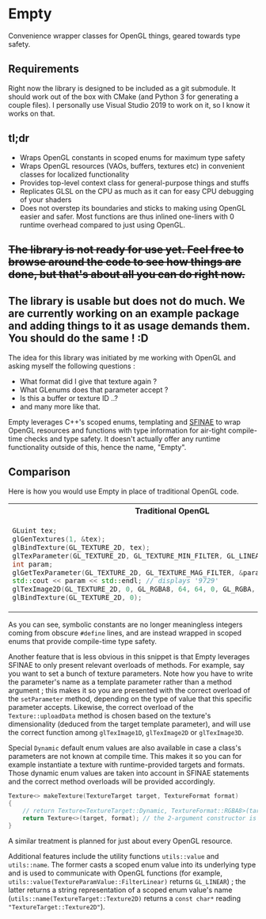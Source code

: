 # Empty
Convenience wrapper classes for OpenGL things, geared towards type safety.

## Requirements

Right now the library is designed to be included as a git submodule. It should work out of the box with CMake (and Python 3 for generating a couple files). I personally use Visual Studio 2019 to work on it, so I know it works on that.

## tl;dr

- Wraps OpenGL constants in scoped enums for maximum type safety
- Wraps OpenGL resources (VAOs, buffers, textures etc) in convenient classes for localized functionality
- Provides top-level context class for general-purpose things and stuffs
- Replicates GLSL on the CPU as much as it can for easy CPU debugging of your shaders
- Does not overstep its boundaries and sticks to making using OpenGL easier and safer. Most functions are thus inlined one-liners with 0 runtime overhead compared to just using OpenGL.

## ~~The library is not ready for use yet. Feel free to browse around the code to see how things are done, but that's about all you can do right now.~~
## The library is usable but does not do much. We are currently working on an example package and adding things to it as usage demands them. You should do the same ! :D

The idea for this library was initiated by me working with OpenGL and asking myself the following questions :
- What format did I give that texture again ?
- What GLenums does that parameter accept ?
- Is this a buffer or texture ID ..?
- and many more like that.

Empty leverages C++'s scoped enums, templating and [SFINAE](https://en.cppreference.com/w/cpp/language/sfinae) to wrap OpenGL resources and functions with type information for air-tight compile-time checks and type safety. It doesn't actually offer any runtime functionality outside of this, hence the name, "Empty".

## Comparison

Here is how you would use Empty in place of traditional OpenGL code.

<table>
<tr>
<th>Traditional OpenGL</th><th>With Empty</th>
</tr>
<tr>
<td>

```cpp
GLuint tex;
glGenTextures(1, &tex);
glBindTexture(GL_TEXTURE_2D, tex);
glTexParameter(GL_TEXTURE_2D, GL_TEXTURE_MIN_FILTER, GL_LINEAR);
int param;
glGetTexParameter(GL_TEXTURE_2D, GL_TEXTURE_MAG_FILTER, &param);
std::cout << param << std::endl; // displays '9729'
glTexImage2D(GL_TEXTURE_2D, 0, GL_RGBA8, 64, 64, 0, GL_RGBA, GL_BYTE, nullptr);
glBindTexture(GL_TEXTURE_2D, 0);
```

</td>
<td>

```cpp
Texture<TextureTarget::Texture2D, TextureFormat::RGBA8> tex;
tex.bind();
tex.setParameter<TextureParam::MinFilter>(TextureParamValue::FilterLinear);
std::cout << utils::name(tex.getParameter<TextureParam::MagFilter>()) << std::endl; // displays 'TextureParamValue::FilterLinear'
tex.uploadData(0, 64, 64, PixelFormat::RGBA, PixelType::Byte, nullptr);
tex.unbind();
```

</td>
</tr>
</table>

As you can see, symbolic constants are no longer meaningless integers coming from obscure `#define` lines, and are instead wrapped in scoped enums that provide compile-time type safety.

Another feature that is less obvious in this snippet is that Empty leverages SFINAE to only present relevant overloads of methods.
For example, say you want to set a bunch of texture parameters. Note how you have to write the parameter's name as a template parameter rather than a method argument ; this makes it so you are presented with the correct overload of the `setParameter` method, depending on the type of value that this specific parameter accepts.
Likewise, the correct overload of the `Texture::uploadData` method is chosen based on the texture's dimensionality (deduced from the target template parameter), and will use the correct function among `glTexImage1D`, `glTexImage2D` or `glTexImage3D`.

Special `Dynamic` default enum values are also available in case a class's parameters are not known at compile time. This makes it so you can for example instantiate a texture with runtime-provided targets and formats. Those dynamic enum values are taken into account in SFINAE statements and the correct method overloads will be provided accordingly.

```cpp
Texture<> makeTexture(TextureTarget target, TextureFormat format)
{
    // return Texture<TextureTarget::Dynamic, TextureFormat::RGBA8>(target, format); // compilation error
    return Texture<>(target, format); // the 2-argument constructor is only available with dynamic target and format
}
```

A similar treatment is planned for just about every OpenGL resource.

Additional features include the utility functions `utils::value` and `utils::name`. The former casts a scoped enum value into its underlying type and is used to communicate with OpenGL functions (for example, `utils::value(TextureParamValue::FilterLinear)` returns `GL_LINEAR`) ; the latter returns a string representation of a scoped enum value's name (`utils::name(TextureTarget::Texture2D)` returns a `const char*` reading `"TextureTarget::Texture2D"`).

